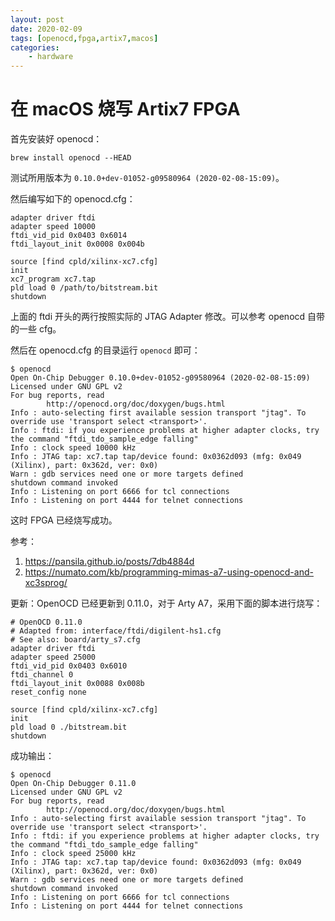 ```yaml
---
layout: post
date: 2020-02-09
tags: [openocd,fpga,artix7,macos]
categories:
    - hardware
---
```


# 在 macOS 烧写 Artix7 FPGA

首先安装好 openocd：

```brew install openocd --HEAD```

测试所用版本为 `0.10.0+dev-01052-g09580964 (2020-02-08-15:09)`。

然后编写如下的 openocd.cfg：

```
adapter driver ftdi
adapter speed 10000
ftdi_vid_pid 0x0403 0x6014
ftdi_layout_init 0x0008 0x004b

source [find cpld/xilinx-xc7.cfg]
init
xc7_program xc7.tap
pld load 0 /path/to/bitstream.bit
shutdown
```

上面的 ftdi 开头的两行按照实际的 JTAG Adapter 修改。可以参考 openocd 自带的一些 cfg。

然后在 openocd.cfg 的目录运行 `openocd` 即可：

```shell
$ openocd
Open On-Chip Debugger 0.10.0+dev-01052-g09580964 (2020-02-08-15:09)
Licensed under GNU GPL v2
For bug reports, read
        http://openocd.org/doc/doxygen/bugs.html
Info : auto-selecting first available session transport "jtag". To override use 'transport select <transport>'.
Info : ftdi: if you experience problems at higher adapter clocks, try the command "ftdi_tdo_sample_edge falling"
Info : clock speed 10000 kHz
Info : JTAG tap: xc7.tap tap/device found: 0x0362d093 (mfg: 0x049 (Xilinx), part: 0x362d, ver: 0x0)
Warn : gdb services need one or more targets defined
shutdown command invoked
Info : Listening on port 6666 for tcl connections
Info : Listening on port 4444 for telnet connections
```

这时 FPGA 已经烧写成功。

参考：

1. https://pansila.github.io/posts/7db4884d
2. https://numato.com/kb/programming-mimas-a7-using-openocd-and-xc3sprog/

更新：OpenOCD 已经更新到 0.11.0，对于 Arty A7，采用下面的脚本进行烧写：

```
# OpenOCD 0.11.0
# Adapted from: interface/ftdi/digilent-hs1.cfg
# See also: board/arty_s7.cfg
adapter driver ftdi
adapter speed 25000
ftdi_vid_pid 0x0403 0x6010
ftdi_channel 0
ftdi_layout_init 0x0088 0x008b
reset_config none

source [find cpld/xilinx-xc7.cfg]
init
pld load 0 ./bitstream.bit
shutdown
```

成功输出：

```shell
$ openocd
Open On-Chip Debugger 0.11.0
Licensed under GNU GPL v2
For bug reports, read
        http://openocd.org/doc/doxygen/bugs.html
Info : auto-selecting first available session transport "jtag". To override use 'transport select <transport>'.
Info : ftdi: if you experience problems at higher adapter clocks, try the command "ftdi_tdo_sample_edge falling"
Info : clock speed 25000 kHz
Info : JTAG tap: xc7.tap tap/device found: 0x0362d093 (mfg: 0x049 (Xilinx), part: 0x362d, ver: 0x0)
Warn : gdb services need one or more targets defined
shutdown command invoked
Info : Listening on port 6666 for tcl connections
Info : Listening on port 4444 for telnet connections
```
